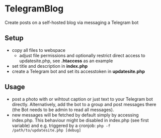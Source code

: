 # TelegramBlog
Create posts on a self-hosted blog via messaging a Telegram bot

## Setup
- copy all files to webspace
  - adjust file permissions and optionally restrict direct access to updatesite.php, see **.htaccess** as an example
- set title and description in **index.php**
- create a Telegram bot and set its accesstoken in **updatesite.php**

## Usage
- post a photo with or wihtout caption or just text to your Telegram bot directly. Alternatively, add the bot to a group and post messages there (the Bot needs to be admin to read all messages).
- new messages will be fetched by default simply by accessing index.php. This behaviour might be disabled in index.php (see first variable) and e.g. triggered by a cronjob: ```php -f /path/to/updatesite.php [debug] ```

